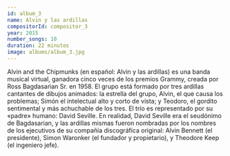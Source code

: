 ```yaml
---
id: album_3
name: Alvin y las ardillas
compositorId: compositor_3
year: 2015
number_songs: 10
duration: 22 minutos
image: albums/album_3.jpg
---
```


Alvin and the Chipmunks (en español: Alvin y las ardillas) es una banda musical virtual, ganadora cinco veces de los premios Grammy, creada por Ross Bagdasarian Sr. en 1958. El grupo está formado por tres ardillas cantantes de dibujos animados: la estrella del grupo, Alvin, el que causa los problemas; Simón el intelectual alto y corto de vista; y Teodoro, el gordito sentimental y más achuchable de los tres. El trío es representado por su «padre» humano: David Seville. En realidad, David Seville era el seudónimo de Bagdasarian, y las ardillas mismas fueron nombradas por los nombres de los ejecutivos de su compañía discográfica original: Alvin Bennett (el presidente), Simon Waronker (el fundador y propietario), y Theodore Keep (el ingeniero jefe).